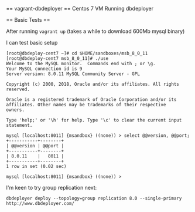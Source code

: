 == vagrant-dbdeployer ==
Centos 7 VM Running dbdeployer 


== Basic Tests ==

After running `vagrant up` (takes a while to download 600Mb mysql binary)

I can test basic setup

```
[root@dbdeploy-cent7 ~]# cd $HOME/sandboxes/msb_8_0_11
[root@dbdeploy-cent7 msb_8_0_11]# ./use
Welcome to the MySQL monitor.  Commands end with ; or \g.
Your MySQL connection id is 9
Server version: 8.0.11 MySQL Community Server - GPL

Copyright (c) 2000, 2018, Oracle and/or its affiliates. All rights reserved.

Oracle is a registered trademark of Oracle Corporation and/or its
affiliates. Other names may be trademarks of their respective
owners.

Type 'help;' or '\h' for help. Type '\c' to clear the current input statement.

mysql [localhost:8011] {msandbox} ((none)) > select @@version, @@port;
+-----------+--------+
| @@version | @@port |
+-----------+--------+
| 8.0.11    |   8011 |
+-----------+--------+
1 row in set (0.02 sec)

mysql [localhost:8011] {msandbox} ((none)) >
```


I'm keen to try group replication next:

```
dbdeployer deploy --topology=group replication 8.0 --single-primary
http://www.dbdeployer.com/
```


